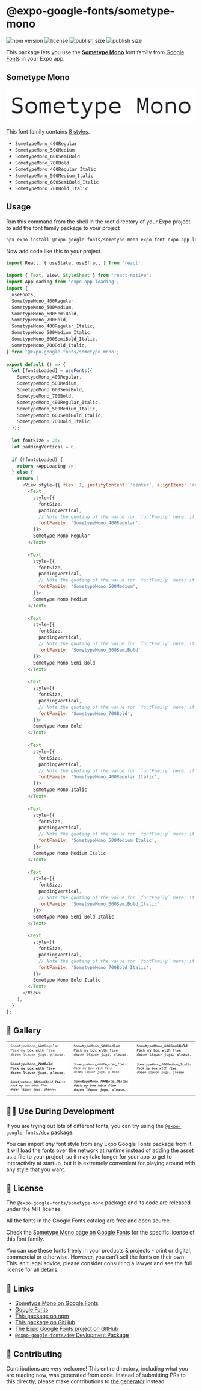# @expo-google-fonts/sometype-mono

![npm version](https://flat.badgen.net/npm/v/@expo-google-fonts/sometype-mono)
![license](https://flat.badgen.net/github/license/expo/google-fonts)
![publish size](https://flat.badgen.net/packagephobia/install/@expo-google-fonts/sometype-mono)
![publish size](https://flat.badgen.net/packagephobia/publish/@expo-google-fonts/sometype-mono)

This package lets you use the [**Sometype Mono**](https://fonts.google.com/specimen/Sometype+Mono) font family from [Google Fonts](https://fonts.google.com/) in your Expo app.

## Sometype Mono

![Sometype Mono](./font-family.png)

This font family contains [8 styles](#-gallery).

- `SometypeMono_400Regular`
- `SometypeMono_500Medium`
- `SometypeMono_600SemiBold`
- `SometypeMono_700Bold`
- `SometypeMono_400Regular_Italic`
- `SometypeMono_500Medium_Italic`
- `SometypeMono_600SemiBold_Italic`
- `SometypeMono_700Bold_Italic`

## Usage

Run this command from the shell in the root directory of your Expo project to add the font family package to your project
```sh
npx expo install @expo-google-fonts/sometype-mono expo-font expo-app-loading
```

Now add code like this to your project
```js
import React, { useState, useEffect } from 'react';

import { Text, View, StyleSheet } from 'react-native';
import AppLoading from 'expo-app-loading';
import {
  useFonts,
  SometypeMono_400Regular,
  SometypeMono_500Medium,
  SometypeMono_600SemiBold,
  SometypeMono_700Bold,
  SometypeMono_400Regular_Italic,
  SometypeMono_500Medium_Italic,
  SometypeMono_600SemiBold_Italic,
  SometypeMono_700Bold_Italic,
} from '@expo-google-fonts/sometype-mono';

export default () => {
  let [fontsLoaded] = useFonts({
    SometypeMono_400Regular,
    SometypeMono_500Medium,
    SometypeMono_600SemiBold,
    SometypeMono_700Bold,
    SometypeMono_400Regular_Italic,
    SometypeMono_500Medium_Italic,
    SometypeMono_600SemiBold_Italic,
    SometypeMono_700Bold_Italic,
  });

  let fontSize = 24;
  let paddingVertical = 6;

  if (!fontsLoaded) {
    return <AppLoading />;
  } else {
    return (
      <View style={{ flex: 1, justifyContent: 'center', alignItems: 'center' }}>
        <Text
          style={{
            fontSize,
            paddingVertical,
            // Note the quoting of the value for `fontFamily` here; it expects a string!
            fontFamily: 'SometypeMono_400Regular',
          }}>
          Sometype Mono Regular
        </Text>

        <Text
          style={{
            fontSize,
            paddingVertical,
            // Note the quoting of the value for `fontFamily` here; it expects a string!
            fontFamily: 'SometypeMono_500Medium',
          }}>
          Sometype Mono Medium
        </Text>

        <Text
          style={{
            fontSize,
            paddingVertical,
            // Note the quoting of the value for `fontFamily` here; it expects a string!
            fontFamily: 'SometypeMono_600SemiBold',
          }}>
          Sometype Mono Semi Bold
        </Text>

        <Text
          style={{
            fontSize,
            paddingVertical,
            // Note the quoting of the value for `fontFamily` here; it expects a string!
            fontFamily: 'SometypeMono_700Bold',
          }}>
          Sometype Mono Bold
        </Text>

        <Text
          style={{
            fontSize,
            paddingVertical,
            // Note the quoting of the value for `fontFamily` here; it expects a string!
            fontFamily: 'SometypeMono_400Regular_Italic',
          }}>
          Sometype Mono Italic
        </Text>

        <Text
          style={{
            fontSize,
            paddingVertical,
            // Note the quoting of the value for `fontFamily` here; it expects a string!
            fontFamily: 'SometypeMono_500Medium_Italic',
          }}>
          Sometype Mono Medium Italic
        </Text>

        <Text
          style={{
            fontSize,
            paddingVertical,
            // Note the quoting of the value for `fontFamily` here; it expects a string!
            fontFamily: 'SometypeMono_600SemiBold_Italic',
          }}>
          Sometype Mono Semi Bold Italic
        </Text>

        <Text
          style={{
            fontSize,
            paddingVertical,
            // Note the quoting of the value for `fontFamily` here; it expects a string!
            fontFamily: 'SometypeMono_700Bold_Italic',
          }}>
          Sometype Mono Bold Italic
        </Text>
      </View>
    );
  }
};

```

## 🔡 Gallery


||||
|-|-|-|
|![SometypeMono_400Regular](./SometypeMono_400Regular.ttf.png)|![SometypeMono_500Medium](./SometypeMono_500Medium.ttf.png)|![SometypeMono_600SemiBold](./SometypeMono_600SemiBold.ttf.png)||
|![SometypeMono_700Bold](./SometypeMono_700Bold.ttf.png)|![SometypeMono_400Regular_Italic](./SometypeMono_400Regular_Italic.ttf.png)|![SometypeMono_500Medium_Italic](./SometypeMono_500Medium_Italic.ttf.png)||
|![SometypeMono_600SemiBold_Italic](./SometypeMono_600SemiBold_Italic.ttf.png)|![SometypeMono_700Bold_Italic](./SometypeMono_700Bold_Italic.ttf.png)|||


## 👩‍💻 Use During Development

If you are trying out lots of different fonts, you can try using the [`@expo-google-fonts/dev` package](https://github.com/expo/google-fonts/tree/master/font-packages/dev#readme).

You can import *any* font style from any Expo Google Fonts package from it. It will load the fonts
over the network at runtime instead of adding the asset as a file to your project, so it may take longer
for your app to get to interactivity at startup, but it is extremely convenient
for playing around with any style that you want.

## 📖 License

The `@expo-google-fonts/sometype-mono` package and its code are released under the MIT license.

All the fonts in the Google Fonts catalog are free and open source.

Check the [Sometype Mono page on Google Fonts](https://fonts.google.com/specimen/Sometype+Mono) for the specific license of this font family.

You can use these fonts freely in your products & projects - print or digital, commercial or otherwise. However, you can't sell the fonts on their own. This isn't legal advice, please consider consulting a lawyer and see the full license for all details.

## 🔗 Links

- [Sometype Mono on Google Fonts](https://fonts.google.com/specimen/Sometype+Mono)
- [Google Fonts](https://fonts.google.com/)
- [This package on npm](https://www.npmjs.com/package/@expo-google-fonts/sometype-mono)
- [This package on GitHub](https://github.com/expo/google-fonts/tree/master/font-packages/sometype-mono)
- [The Expo Google Fonts project on GitHub](https://github.com/expo/google-fonts)
- [`@expo-google-fonts/dev` Devlopment Package](https://github.com/expo/google-fonts/tree/master/font-packages/dev)

## 🤝 Contributing

Contributions are very welcome! This entire directory, including what you are reading now, was generated from code. Instead of submitting PRs to this directly, please make contributions to [the generator](https://github.com/expo/google-fonts/tree/master/packages/generator) instead.
